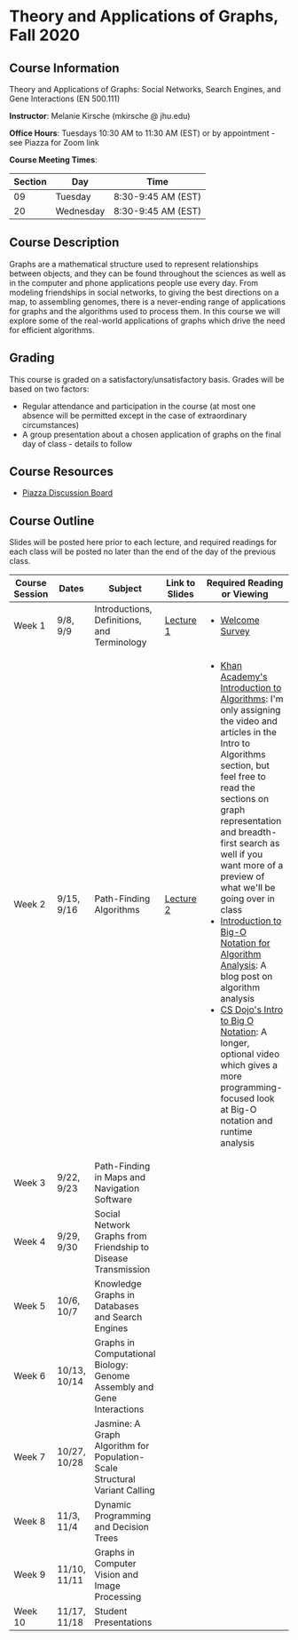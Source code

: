 # Theory and Applications of Graphs, Fall 2020


## Course Information

Theory and Applications of Graphs: Social Networks, Search Engines, and Gene Interactions	(EN 500.111)

**Instructor**: Melanie Kirsche (mkirsche @ jhu.edu)

**Office Hours**: Tuesdays 10:30 AM to 11:30 AM (EST) or by appointment - see Piazza for Zoom link


**Course Meeting Times**:

| Section | Day | Time |
|---|---|---|
| 09 | Tuesday | 8:30-9:45 AM (EST) |
| 20 | Wednesday | 8:30-9:45 AM (EST) |


## Course Description

Graphs are a mathematical structure used to represent relationships between objects, and they can be found throughout the sciences as well as in the computer and phone applications people use every day.  From modeling friendships in social networks, to giving the best directions on a map, to assembling genomes, there is a never-ending range of applications for graphs and the algorithms used to process them.  In this course we will explore some of the real-world applications of graphs which drive the need for efficient algorithms.

## Grading

This course is graded on a satisfactory/unsatisfactory basis.  Grades will be based on two factors:
 * Regular attendance and participation in the course (at most one absence will be permitted except in the case of extraordinary circumstances)
 * A group presentation about a chosen application of graphs on the final day of class - details to follow 
 

## Course Resources
* [Piazza Discussion Board](https://piazza.com/jhu/fall2020/en500111)


## Course Outline

Slides will be posted here prior to each lecture, and required readings for each class will be posted  no later than the end of the day of the previous class. 

| Course Session | Dates | Subject | Link to Slides | Required Reading or Viewing |
|---|---|---|---|---|
| Week 1 | 9/8, 9/9 | Introductions, Definitions, and Terminology | [Lecture 1](slides/TAGLecture1.pdf) |<ul><li>[Welcome Survey](https://forms.gle/cYieAp8yH6125Lph8)</li></ul> |
| Week 2 | 9/15, 9/16 | Path-Finding Algorithms | [Lecture 2](slides/TAGLecture2.pdf) | <ul><li>[Khan Academy's Introduction to Algorithms](https://www.khanacademy.org/computing/computer-science/algorithms#intro-to-algorithms): I'm only assigning the video and articles in the Intro to Algorithms section, but feel free to read the sections on graph representation and breadth-first search as well if you want more of a preview of what we'll be going over in class</li><li>[Introduction to Big-O Notation for Algorithm Analysis](https://medium.com/karuna-sehgal/a-simplified-explanation-of-the-big-o-notation-82523585e835): A blog post on algorithm analysis</li><li>[CS Dojo's Intro to Big O Notation](https://www.youtube.com/watch?v=D6xkbGLQesk&list=PLBZBJbE_rGRV8D7XZ08LK6z-4zPoWzu5H&index=7): A longer, optional video which gives a more programming-focused look at Big-O notation and runtime analysis</li></ul> |
| Week 3 | 9/22, 9/23 | Path-Finding in Maps and Navigation Software  | | |
| Week 4 | 9/29, 9/30 | Social Network Graphs from Friendship to Disease Transmission | | |
| Week 5 | 10/6, 10/7 | Knowledge Graphs in Databases and Search Engines | | |
| Week 6 | 10/13, 10/14 | Graphs in Computational Biology: Genome Assembly and Gene Interactions | | |
| Week 7 | 10/27, 10/28 | Jasmine: A Graph Algorithm for Population-Scale Structural Variant Calling | | |
| Week 8 | 11/3, 11/4 | Dynamic Programming and Decision Trees | | |
| Week 9 | 11/10, 11/11 | Graphs in Computer Vision and Image Processing | | |
| Week 10 | 11/17, 11/18 | Student Presentations | | |
